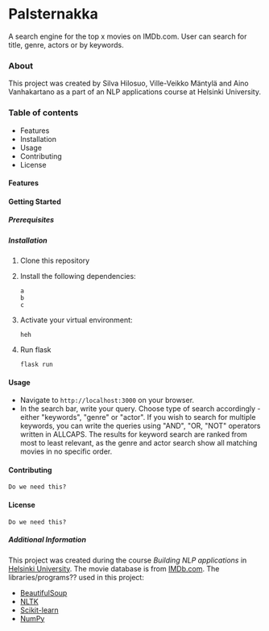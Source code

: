 # Palsternakka

A search engine for the top x movies on IMDb.com. User can search for title, genre, actors or by keywords.

### About

This project was created by Silva Hilosuo, Ville-Veikko Mäntylä and Aino Vanhakartano as a part of an NLP applications course at Helsinki University.

### Table of contents

 + Features
 + Installation
 + Usage
 + Contributing
 + License

#### Features

#### Getting Started

##### Prerequisites
    

##### Installation

1. Clone this repository

2. Install the following dependencies:
    ```
    a
    b
    c

    ```
3. Activate your virtual environment:

    ```
    heh
    ```

4. Run flask

    ```
    flask run
    ```

#### Usage

 + Navigate to `http://localhost:3000` on your browser.
 + In the search bar, write your query. Choose type of search accordingly - either "keywords", "genre" or "actor". If you wish to search for multiple keywords,
    you can write the queries using "AND", "OR, "NOT" operators written in ALLCAPS. The results for keyword search are ranked from most to least relevant, as the
    genre and actor search show all matching movies in no specific order.

    

#### Contributing

    Do we need this?


#### License

    Do we need this?
    

##### Additional Information

This project was created during the course *Building NLP applications* in [Helsinki University](https://www.helsinki.fi/fi).
The movie database is from [IMDb.com](https://www.imdb.com).
The libraries/programs?? used in this project:
+ [BeautifulSoup](https://www.crummy.com/software/BeautifulSoup/bs4/doc/)
+ [NLTK](https://www.nltk.org)
+ [Scikit-learn](https://scikit-learn.org/stable/)
+ [NumPy](https://numpy.org)

    


